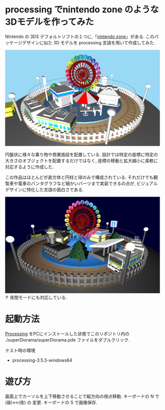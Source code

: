 # processing でnintendo zone のような3Dモデルを作ってみた

Nintendo の 3DS デフォルトソフトの１つに,「[nintendo zone](https://www.nintendo.co.jp/nintendozone/)」がある. このパッケージデザインに似た 3D モデルを processing 言語を用いて作成してみた.

<div align="center">
<img src="./images/photo1.png" width="800" alt="作品">
</div>

円盤状に様々な乗り物や商業施設を配置している. 設計では特定の座標に特定の大きさのオブジェクトを配置するだけではなく, 座標の移動と拡大縮小に柔軟に対応するように作成した.


 この作品はほとんどが直方体と円柱と球のみで構成されている. それだけでも観覧車や電車のパンタグラフなど細かいパーツまで実装できるの点が, ビジュアルデザインに特化した言語の面白さである.
 
 <div align="center">
<img src="./images/photo18.png" width="800" alt="作品">
</div>
↑ 夜間モードにも対応している.
<br>

# 起動方法
[Processing](https://processing.org/) をPCにインストールした状態でこのリポジトリ内の ./superDiorama/superDiorama.pde ファイルをダブルクリック.

テスト時の環境
- processing-3.5.3-windows64

# 遊び方
画面上でカーソルを上下移動させることで縦方向の視点移動. キーボードの N で(昼)↔(夜) の 変更. キーボードの S で画像保存.
